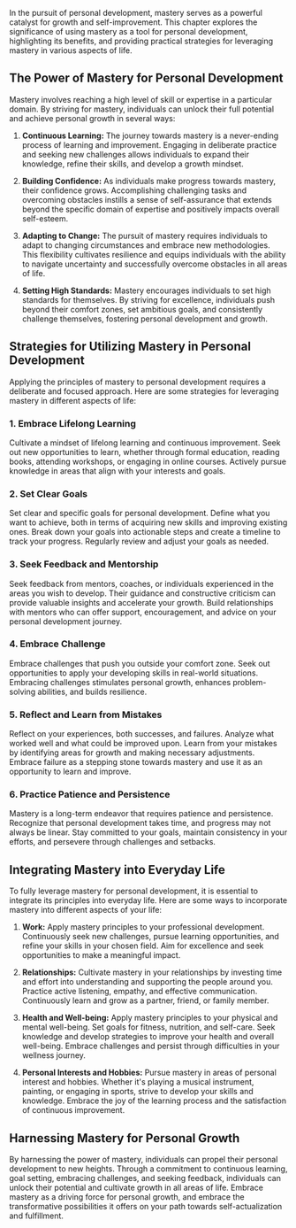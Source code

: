 
In the pursuit of personal development, mastery serves as a powerful catalyst for growth and self-improvement. This chapter explores the significance of using mastery as a tool for personal development, highlighting its benefits, and providing practical strategies for leveraging mastery in various aspects of life.

The Power of Mastery for Personal Development
---------------------------------------------

Mastery involves reaching a high level of skill or expertise in a particular domain. By striving for mastery, individuals can unlock their full potential and achieve personal growth in several ways:

1. **Continuous Learning:** The journey towards mastery is a never-ending process of learning and improvement. Engaging in deliberate practice and seeking new challenges allows individuals to expand their knowledge, refine their skills, and develop a growth mindset.

2. **Building Confidence:** As individuals make progress towards mastery, their confidence grows. Accomplishing challenging tasks and overcoming obstacles instills a sense of self-assurance that extends beyond the specific domain of expertise and positively impacts overall self-esteem.

3. **Adapting to Change:** The pursuit of mastery requires individuals to adapt to changing circumstances and embrace new methodologies. This flexibility cultivates resilience and equips individuals with the ability to navigate uncertainty and successfully overcome obstacles in all areas of life.

4. **Setting High Standards:** Mastery encourages individuals to set high standards for themselves. By striving for excellence, individuals push beyond their comfort zones, set ambitious goals, and consistently challenge themselves, fostering personal development and growth.

Strategies for Utilizing Mastery in Personal Development
--------------------------------------------------------

Applying the principles of mastery to personal development requires a deliberate and focused approach. Here are some strategies for leveraging mastery in different aspects of life:

### 1. Embrace Lifelong Learning

Cultivate a mindset of lifelong learning and continuous improvement. Seek out new opportunities to learn, whether through formal education, reading books, attending workshops, or engaging in online courses. Actively pursue knowledge in areas that align with your interests and goals.

### 2. Set Clear Goals

Set clear and specific goals for personal development. Define what you want to achieve, both in terms of acquiring new skills and improving existing ones. Break down your goals into actionable steps and create a timeline to track your progress. Regularly review and adjust your goals as needed.

### 3. Seek Feedback and Mentorship

Seek feedback from mentors, coaches, or individuals experienced in the areas you wish to develop. Their guidance and constructive criticism can provide valuable insights and accelerate your growth. Build relationships with mentors who can offer support, encouragement, and advice on your personal development journey.

### 4. Embrace Challenge

Embrace challenges that push you outside your comfort zone. Seek out opportunities to apply your developing skills in real-world situations. Embracing challenges stimulates personal growth, enhances problem-solving abilities, and builds resilience.

### 5. Reflect and Learn from Mistakes

Reflect on your experiences, both successes, and failures. Analyze what worked well and what could be improved upon. Learn from your mistakes by identifying areas for growth and making necessary adjustments. Embrace failure as a stepping stone towards mastery and use it as an opportunity to learn and improve.

### 6. Practice Patience and Persistence

Mastery is a long-term endeavor that requires patience and persistence. Recognize that personal development takes time, and progress may not always be linear. Stay committed to your goals, maintain consistency in your efforts, and persevere through challenges and setbacks.

Integrating Mastery into Everyday Life
--------------------------------------

To fully leverage mastery for personal development, it is essential to integrate its principles into everyday life. Here are some ways to incorporate mastery into different aspects of your life:

1. **Work:** Apply mastery principles to your professional development. Continuously seek new challenges, pursue learning opportunities, and refine your skills in your chosen field. Aim for excellence and seek opportunities to make a meaningful impact.

2. **Relationships:** Cultivate mastery in your relationships by investing time and effort into understanding and supporting the people around you. Practice active listening, empathy, and effective communication. Continuously learn and grow as a partner, friend, or family member.

3. **Health and Well-being:** Apply mastery principles to your physical and mental well-being. Set goals for fitness, nutrition, and self-care. Seek knowledge and develop strategies to improve your health and overall well-being. Embrace challenges and persist through difficulties in your wellness journey.

4. **Personal Interests and Hobbies:** Pursue mastery in areas of personal interest and hobbies. Whether it's playing a musical instrument, painting, or engaging in sports, strive to develop your skills and knowledge. Embrace the joy of the learning process and the satisfaction of continuous improvement.

Harnessing Mastery for Personal Growth
--------------------------------------

By harnessing the power of mastery, individuals can propel their personal development to new heights. Through a commitment to continuous learning, goal setting, embracing challenges, and seeking feedback, individuals can unlock their potential and cultivate growth in all areas of life. Embrace mastery as a driving force for personal growth, and embrace the transformative possibilities it offers on your path towards self-actualization and fulfillment.
